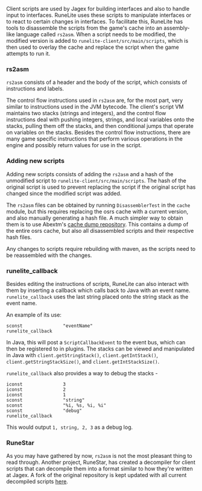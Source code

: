 Client scripts are used by Jagex for building interfaces and also to handle input to interfaces. RuneLite uses these scripts to manipulate interfaces or to react to certain changes in interfaces. To facilitate this, RuneLite has tools to disassemble the scripts from the game's cache into an assembly-like language called `rs2asm`. When a script needs to be modified, the modified version is added to `runelite-client/src/main/scripts`, which is then used to overlay the cache and replace the script when the game attempts to run it. 

### rs2asm

`rs2asm` consists of a header and the body of the script, which consists of instructions and labels. 

The control flow instructions used in `rs2asm` are, for the most part, very similar to instructions used in the JVM bytecode. The client's script VM maintains two stacks (strings and integers), and the control flow instructions deal with pushing integers, strings, and local variables onto the stacks, pulling them off the stacks, and then conditional jumps that operate on variables on the stacks. Besides the control flow instructions, there are many game specific instructions that perform various operations in the engine and possibly return values for use in the script.

### Adding new scripts

Adding new scripts consists of adding the `rs2asm` and a hash of the unmodified script to `runelite-client/src/main/scripts`. The hash of the original script is used to prevent replacing the script if the original script has changed since the modified script was added. 

The `rs2asm` files can be obtained by running `DisassemblerTest` in the `cache` module, but this requires replacing the osrs cache with a current version, and also manually generating a hash file. A much simpler way to obtain them is to use Abextm's [cache dump repository](https://github.com/Abextm/osrs-cache/releases). This contains a dump of the entire osrs cache, but also all disassembled scripts and their respective hash files. 

Any changes to scripts require rebuilding with maven, as the scripts need to be reassembled with the changes. 

### runelite_callback

Besides editing the instructions of scripts, RuneLite can also interact with them by inserting a callback which calls back to Java with an event name. `runelite_callback` uses the last string placed onto the string stack as the event name.

An example of its use:

```
sconst               "eventName"
runelite_callback
```

In Java, this will post a `ScriptCallbackEvent` to the event bus, which can then be registered to in plugins. The stacks can be viewed and manipulated in Java with `client.getStringStack()`, `client.getIntStack()`, `client.getStringStackSize()`, and `client.getIntStackSize()`.

`runelite_callback` also provides a way to debug the stacks -

```
iconst               3
iconst               2
iconst               1
sconst               "string"
sconst               "%i, %s, %i, %i"
sconst               "debug"
runelite_callback
```

This would output `1, string, 2, 3` as a debug log. 

### RuneStar

As you may have gathered by now, `rs2asm` is not the most pleasant thing to read through. Another project, RuneStar, has created a decompiler for client scripts that can decompile them into a format similar to how they're written at Jagex. A fork of the original repository is kept updated with all current decompiled scripts [here](https://github.com/runelite/cs2-scripts).
